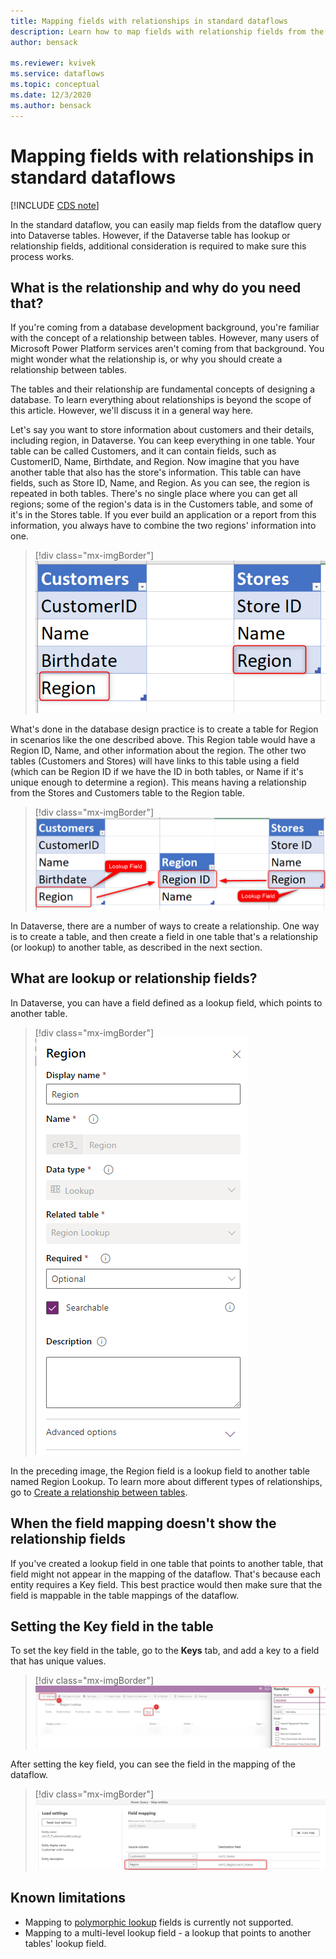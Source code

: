 ```yaml
---
title: Mapping fields with relationships in standard dataflows
description: Learn how to map fields with relationship fields from the dataflow query to Dataverse tables.
author: bensack

ms.reviewer: kvivek
ms.service: dataflows
ms.topic: conceptual
ms.date: 12/3/2020
ms.author: bensack
---
```


# Mapping fields with relationships in standard dataflows

[!INCLUDE [CDS note](../includes/cc-data-platform-banner.md)]

In the standard dataflow, you can easily map fields from the dataflow query into Dataverse tables. However, if the Dataverse table has lookup or relationship fields, additional consideration is required to make sure this process works.

## What is the relationship and why do you need that?

If you're coming from a database development background, you're familiar with the concept of a relationship between tables. However, many users of Microsoft Power Platform services aren't coming from that background. You might wonder what the relationship is, or why you should create a relationship between tables.

The tables and their relationship are fundamental concepts of designing a database. To learn everything about relationships is beyond the scope of this article. However, we'll discuss it in a general way here. 

Let's say you want to store information about customers and their details, including region, in Dataverse. You can keep everything in one table. Your table can be called Customers, and it can contain fields, such as CustomerID, Name, Birthdate, and Region. Now imagine that you have another table that also has the store's information. This table can have fields, such as Store ID, Name, and Region. As you can see, the region is repeated in both tables. There's no single place where you can get all regions; some of the region's data is in the Customers table, and some of it's in the Stores table. If you ever build an application or a report from this information, you always have to combine the two regions' information into one.

> [!div class="mx-imgBorder"]
> ![Two tables with no relationship.](media/1/NoRelationship.png)

What's done in the database design practice is to create a table for Region in scenarios like the one described above. This Region table would have a Region ID, Name, and other information about the region. The other two tables (Customers and Stores) will have links to this table using a field (which can be Region ID if we have the ID in both tables, or Name if it's unique enough to determine a region). This means having a relationship from the Stores and Customers table to the Region table.

> [!div class="mx-imgBorder"]
> ![Relationships using a lookup field.](media/1/Relationship.png)

In Dataverse, there are a number of ways to create a relationship. One way is to create a table, and then create a field in one table that's a relationship (or lookup) to another table, as described in the next section.

## What are lookup or relationship fields?

In Dataverse, you can have a field defined as a lookup field, which points to another table. 

> [!div class="mx-imgBorder"]
> ![Lookup field.](media/1/LookupField.png)

In the preceding image, the Region field is a lookup field to another table named Region Lookup. To learn more about different types of relationships, go to [Create a relationship between tables](/powerapps/maker/common-data-service/data-platform-entity-lookup).

## When the field mapping doesn't show the relationship fields

If you've created a lookup field in one table that points to another table, that field might not appear in the mapping of the dataflow. That's because each entity requires a Key field. This best practice would then make sure that the field is mappable in the table mappings of the dataflow.

## Setting the Key field in the table

To set the key field in the table, go to the **Keys** tab, and add a key to a field that has unique values.

> [!div class="mx-imgBorder"]
> ![Set a key field.](media/1/SetKey.png)

After setting the key field, you can see the field in the mapping of the dataflow.

> [!div class="mx-imgBorder"]
> ![The key field displayed under Field mapping.](media/1/FieldMappingLookup.png)

## Known limitations

- Mapping to [polymorphic lookup](/powerapps/maker/canvas-apps/working-with-references#polymorphic-lookups) fields is currently not supported.
- Mapping to a multi-level lookup field - a lookup that points to another tables' lookup field.
